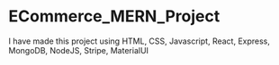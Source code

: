 # ECommerce_MERN_Project
I have made this project using HTML, CSS, Javascript, React, Express, MongoDB, NodeJS, Stripe, MaterialUI
